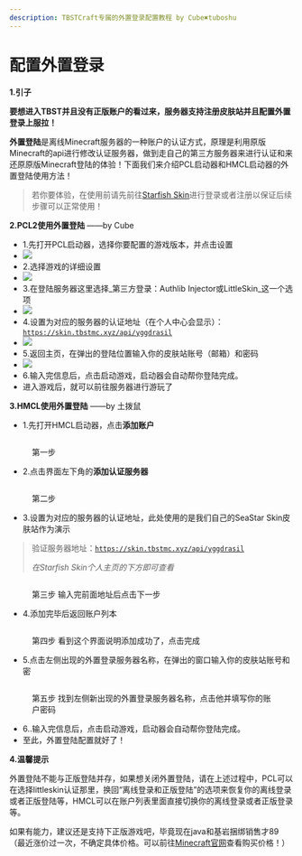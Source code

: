 ```yaml
---
description: TBSTCraft专属的外置登录配置教程 by Cube✖tuboshu
---
```


# 配置外置登录

**1.引子**

**要想进入TBST并且没有正版账户的看过来，服务器支持注册皮肤站并且配置外置登录上服拉！**

**外置登陆**是离线Minecraft服务器的一种账户的认证方式，原理是利用原版Minecraft的api进行修改认证服务器，做到走自己的第三方服务器来进行认证和来还原原版Minecraft登陆的体验！下面我们来介绍PCL启动器和HMCL启动器的外置登陆使用方法！

> 若你要体验，在使用前请先前往[Starfish Skin](https://skin.tbstmc.xyz)进行登录或者注册以保证后续步骤可以正常使用！

**2.PCL2使用外置登陆** ——by Cube

* 1.先打开PCL启动器，选择你要配置的游戏版本，并点击设置
* ![](https://blog.tuboshu233.xyz/wp-content/uploads/2022/06/0.png)
* 2.选择游戏的详细设置
* ![](https://blog.tuboshu233.xyz/wp-content/uploads/2022/06/1.png)
* 3.在登陆服务器这里选择_第三方登录：Authlib Injector或LittleSkin_这一个选项
* ![](https://blog.tuboshu233.xyz/wp-content/uploads/2022/06/3.png)
* 4.设置为对应的服务器的认证地址（在个人中心会显示）：[`https://skin.tbstmc.xyz/api/yggdrasil`](https://skin.tbstmc.xyz/api/yggdrasil)
* ![](https://blog.tuboshu233.xyz/wp-content/uploads/2022/06/4.png)
* 5.返回主页，在弹出的登陆位置输入你的皮肤站账号（邮箱）和密码
* ![](https://blog.tuboshu233.xyz/wp-content/uploads/2022/06/5.png)
* 6.输入完信息后，点击启动游戏，启动器会自动帮你登陆完成。
* 进入游戏后，就可以前往服务器进行游玩了

**3.HMCL使用外置登陆** ——by 土拨鼠

* 1.先打开HMCL启动器，点击**添加账户**

<figure><img src="https://blog.tuboshu233.xyz/wp-content/uploads/2022/08/image-1024x636.png" alt=""><figcaption><p>第一步</p></figcaption></figure>

* 2.点击界面左下角的**添加认证服务器**

<figure><img src="https://blog.tuboshu233.xyz/wp-content/uploads/2022/08/image-1-1024x636.png" alt=""><figcaption><p>第二步</p></figcaption></figure>

* 3.设置为对应的服务器的认证地址，此处使用的是我们自己的SeaStar Skin皮肤站作为演示

> 验证服务器地址：[`https://skin.tbstmc.xyz/api/yggdrasil`](https://skin.tbstmc.xyz/api/yggdrasil)
>
> _在Starfish Skin个人主页的下方即可查看_

<figure><img src="https://blog.tuboshu233.xyz/wp-content/uploads/2022/08/image-2-1024x636.png" alt=""><figcaption><p>第三步 输入完前面地址后点击下一步</p></figcaption></figure>

* 4.添加完毕后返回账户列本

<figure><img src="https://blog.tuboshu233.xyz/wp-content/uploads/2022/08/image-3-1024x636.png" alt=""><figcaption><p>第四步 看到这个界面说明添加成功了，点击完成</p></figcaption></figure>

* 5.点击左侧出现的外置登录服务器名称，在弹出的窗口输入你的皮肤站账号和密

<figure><img src="https://blog.tuboshu233.xyz/wp-content/uploads/2022/08/image-5-1024x636.png" alt=""><figcaption><p>第五步 找到左侧新出现的外置登录服务器名称，点击他并填写你的账户密码</p></figcaption></figure>

* 6..输入完信息后，点击启动游戏，启动器会自动帮你登陆完成。
* 至此，外置登陆配置就好了！

**4.温馨提示**

外置登陆不能与正版登陆并存，如果想关闭外置登陆，请在上述过程中，PCL可以在选择littleskin认证那里，换回“离线登录和正版登陆”的选项来恢复你的离线登录或者正版登陆等，HMCL可以在账户列表里面直接切换你的离线登录或者正版登录等。

如果有能力，建议还是支持下正版游戏吧，毕竟现在java和基岩捆绑销售才89（最近涨价过一次，不确定具体价格。可以前往[Minecraft官网](https://www.minecraft.net/zh-hans/store/minecraft-java-bedrock-edition-pc)查看购买价格！）
